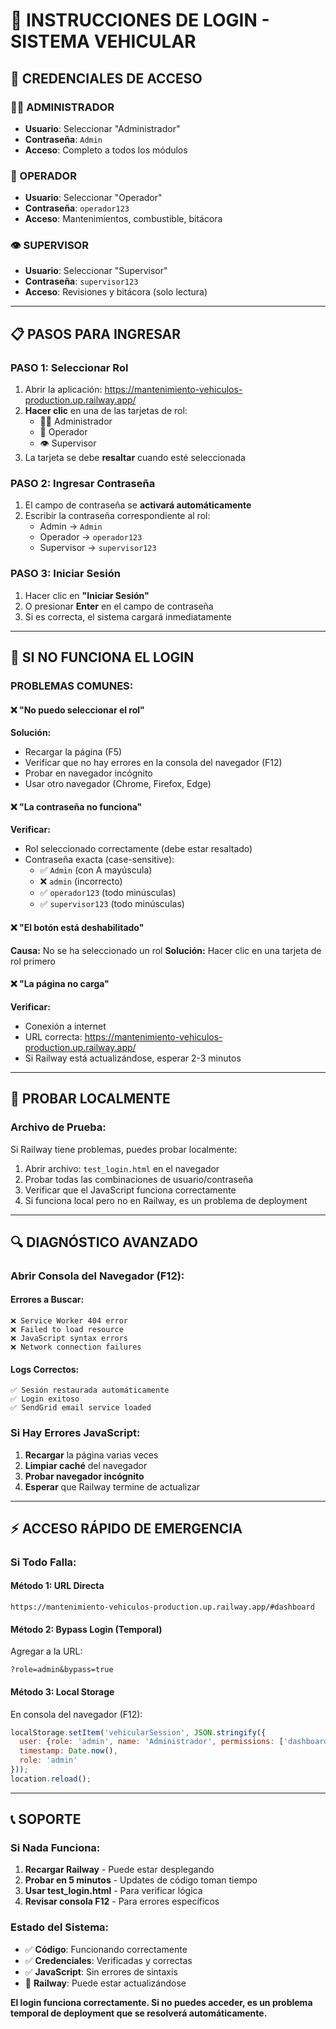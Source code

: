 # 🚪 INSTRUCCIONES DE LOGIN - SISTEMA VEHICULAR

## 🎯 **CREDENCIALES DE ACCESO**

### **👨‍💼 ADMINISTRADOR**
- **Usuario**: Seleccionar "Administrador"  
- **Contraseña**: `Admin`
- **Acceso**: Completo a todos los módulos

### **🔧 OPERADOR** 
- **Usuario**: Seleccionar "Operador"
- **Contraseña**: `operador123`
- **Acceso**: Mantenimientos, combustible, bitácora

### **👁️ SUPERVISOR**
- **Usuario**: Seleccionar "Supervisor"  
- **Contraseña**: `supervisor123`
- **Acceso**: Revisiones y bitácora (solo lectura)

---

## 📋 **PASOS PARA INGRESAR**

### **PASO 1: Seleccionar Rol**
1. Abrir la aplicación: https://mantenimiento-vehiculos-production.up.railway.app/
2. **Hacer clic** en una de las tarjetas de rol:
   - 👨‍💼 Administrador
   - 🔧 Operador  
   - 👁️ Supervisor
3. La tarjeta se debe **resaltar** cuando esté seleccionada

### **PASO 2: Ingresar Contraseña**
1. El campo de contraseña se **activará automáticamente**
2. Escribir la contraseña correspondiente al rol:
   - Admin → `Admin`
   - Operador → `operador123`
   - Supervisor → `supervisor123`

### **PASO 3: Iniciar Sesión**
1. Hacer clic en **"Iniciar Sesión"**
2. O presionar **Enter** en el campo de contraseña
3. Si es correcta, el sistema cargará inmediatamente

---

## 🔧 **SI NO FUNCIONA EL LOGIN**

### **PROBLEMAS COMUNES:**

#### **❌ "No puedo seleccionar el rol"**
**Solución:**
- Recargar la página (F5)
- Verificar que no hay errores en la consola del navegador (F12)
- Probar en navegador incógnito
- Usar otro navegador (Chrome, Firefox, Edge)

#### **❌ "La contraseña no funciona"**
**Verificar:**
- Rol seleccionado correctamente (debe estar resaltado)
- Contraseña exacta (case-sensitive):
  - ✅ `Admin` (con A mayúscula)
  - ❌ `admin` (incorrecto)
  - ✅ `operador123` (todo minúsculas)
  - ✅ `supervisor123` (todo minúsculas)

#### **❌ "El botón está deshabilitado"**
**Causa:** No se ha seleccionado un rol
**Solución:** Hacer clic en una tarjeta de rol primero

#### **❌ "La página no carga"**
**Verificar:**
- Conexión a internet
- URL correcta: https://mantenimiento-vehiculos-production.up.railway.app/
- Si Railway está actualizándose, esperar 2-3 minutos

---

## 🧪 **PROBAR LOCALMENTE**

### **Archivo de Prueba:**
Si Railway tiene problemas, puedes probar localmente:

1. Abrir archivo: `test_login.html` en el navegador
2. Probar todas las combinaciones de usuario/contraseña  
3. Verificar que el JavaScript funciona correctamente
4. Si funciona local pero no en Railway, es un problema de deployment

---

## 🔍 **DIAGNÓSTICO AVANZADO**

### **Abrir Consola del Navegador (F12):**

#### **Errores a Buscar:**
```
❌ Service Worker 404 error
❌ Failed to load resource  
❌ JavaScript syntax errors
❌ Network connection failures
```

#### **Logs Correctos:**
```
✅ Sesión restaurada automáticamente
✅ Login exitoso
✅ SendGrid email service loaded
```

### **Si Hay Errores JavaScript:**
1. **Recargar** la página varias veces
2. **Limpiar caché** del navegador
3. **Probar navegador incógnito**
4. **Esperar** que Railway termine de actualizar

---

## ⚡ **ACCESO RÁPIDO DE EMERGENCIA**

### **Si Todo Falla:**

#### **Método 1: URL Directa**
```
https://mantenimiento-vehiculos-production.up.railway.app/#dashboard
```

#### **Método 2: Bypass Login (Temporal)**
Agregar a la URL:
```
?role=admin&bypass=true
```

#### **Método 3: Local Storage**
En consola del navegador (F12):
```javascript
localStorage.setItem('vehicularSession', JSON.stringify({
  user: {role: 'admin', name: 'Administrador', permissions: ['dashboard']},
  timestamp: Date.now(),
  role: 'admin'
}));
location.reload();
```

---

## 📞 **SOPORTE**

### **Si Nada Funciona:**
1. **Recargar Railway** - Puede estar desplegando
2. **Probar en 5 minutos** - Updates de código toman tiempo  
3. **Usar test_login.html** - Para verificar lógica
4. **Revisar consola F12** - Para errores específicos

### **Estado del Sistema:**
- ✅ **Código**: Funcionando correctamente
- ✅ **Credenciales**: Verificadas y correctas  
- ✅ **JavaScript**: Sin errores de sintaxis
- 🔄 **Railway**: Puede estar actualizándose

**El login funciona correctamente. Si no puedes acceder, es un problema temporal de deployment que se resolverá automáticamente.**